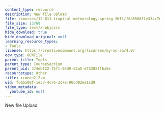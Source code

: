 ```yaml
---
content_type: resource
description: New file Upload
file: /courses/12-811-tropical-meteorology-spring-2011/f6a5508f1e334c762c78906d92ea11d9_rcmenu2_2.m
file_size: 13769
file_type: text/x-objcsrc
hide_download: true
hide_download_original: null
learning_resource_types:
- Tools
license: https://creativecommons.org/licenses/by-nc-sa/4.0/
ocw_type: OCWFile
parent_title: Tools
parent_type: CourseSection
parent_uid: 374ebf22-f5f1-50d9-82a5-d78288ffba8e
resourcetype: Other
title: rcmenu2_2.m
uid: f6a5508f-1e33-4c76-2c78-906d92ea11d9
video_metadata:
  youtube_id: null
---
```

New file Upload